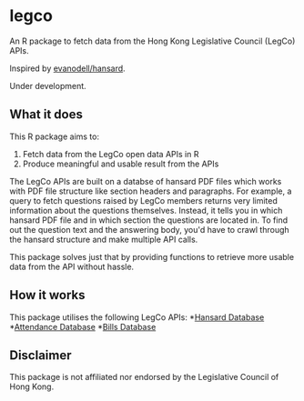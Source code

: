 # legco
An R package to fetch data from the Hong Kong Legislative Council (LegCo) APIs. 

Inspired by [evanodell/hansard](https://github.com/evanodell/hansard).

Under development.

## What it does
This R package aims to:
1. Fetch data from the LegCo open data APIs in R
2. Produce meaningful and usable result from the APIs

The LegCo APIs are built on a databse of hansard PDF files which works with PDF file structure 
like section headers and paragraphs. For example, a query to fetch questions raised by LegCo
members returns very limited information about the questions themselves. Instead, it tells you 
in which hansard PDF file and in which section the questions are located in. To find out 
the question text and the answering body, you'd have to crawl through the hansard structure
and make multiple API calls.

This package solves just that by providing functions to retrieve more usable data from the API
without hassle.

## How it works
This package utilises the following LegCo APIs:
*[Hansard Database](https://www.legco.gov.hk/odata/english/hansard-db.html)
*[Attendance Database](https://www.legco.gov.hk/odata/english/attendance-db.html)
*[Bills Database](https://www.legco.gov.hk/odata/english/billsdb.html)

## Disclaimer
This package is not affiliated nor endorsed by the Legislative Council of Hong Kong.
